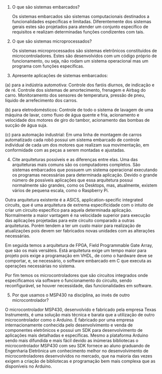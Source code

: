 1. O que são sistemas embarcados?

	Os sistemas embarcados são sistemas computacionais destinados a funcionalidades específicas e limitadas. Diferentemente dos sistemas gerais estes são projetados para atender um conjunto específico de requisitos e realizam determinadas funções condizentes com tais.

2. O que são sistemas microprocessados?

	Os sistemas microprocessados são sistemas eletrônicos constituídos de microcontroladores. Estes são desenvolvidos com um código próprio de funcionamento, ou seja, não rodam um sistema operacional mas um programa com funções específicas.

3. Apresente aplicações de sistemas embarcados:

(a) para a indústria automotiva: Controle dos faróis diurnos, de indicação e de ré. Controle dos sistemas de amortecimento, frenagem e Airbag do carro. Monitoramento dos sensores de temperatura, pressão de pneu, líquido de arrefecimento dos carros.

(b) para eletrodomésticos: Controle de todo o sistema de lavagem de uma máquina de lavar, como fluxo de água quente e fria, acionamento e velocidade dos motores de giro do tambor, acionamento das bombas de sucção de água suja.

(c) para automação industrial: Em uma linha de montagem de carros automatizado cada robô possui um sistema embarcado de controle individual de cada um dos motores que realizam sua movimentação, em conformidade com as peças a serem montadas e ajustadas.


4. Cite arquiteturas possíveis e as diferenças entre elas.
Uma das arquiteturas mais comuns são os computadores completos. São sistemas embarcados que possuem um sistema operacional executando os programas necessárias para determinada aplicação. Devido o grande número de possíveis aplicações que essa arquitetura possui normalmente são grandes, como os Desktops, mas, atualmente, existem vários de pequena escala, como o Raspberry Pi.

Outra arquitetura existente é a ASICS, application-specific integrated circuits, que é uma arquitetura de extrema especificidade com o intuito de criar um circuito específico para aquela determinada aplicação. Normalmente a maior vantagem é na velocidade superior para execução das aplicações projetadas para este circuito comparado a outras arquiteturas. Porém tendem a ter um custo maior para realização de atualizações pois devem ser fabricados novas unidades com as alterações necessárias.

Em seguida temos a arquitetura de FPGA, Field Programmable Gate Array, que são os mais versáteis. Está arquitetura exige um tempo maior para projeto pois exige a programação em VHDL, de como o hardware deve se comportar, e, se necessário, o software embarcado em C que executa as operações necessárias no sistema.

Por fim temos os microcontroladores que são circuitos integrados onde especificamos via software o funcionamento do circuito, sendo reconfigurável, se houver necessidade, das funcionalidades em software.

5. Por que usamos o MSP430 na disciplina, ao invés de outro microcontrolador?

O microcontrolador MSP430, desenvolvido e fabricado pela empresa Texas Instruments, é uma solução mais técnica e barata que a utilização de outro microcontrolador como o Arduino. É fabricado por uma empresa internacionamente conhecida pelo desenvolvimento e venda de componentes eletrônicos e possui um SDK para desenvolvimento de aplicações mais detalhadas e específicas. Mesmo a plataforma Arduino sendo mais difundida e mais fácil devido as inúmeras bibliotecas o microcontrolador MSP430 com seu SDK fornece ao aluno graduando de Engenharia Eletrônica um conhecimento melhor no desenvolvimento de microcontroladores desenvolvidos no mercado, que na maioria das vezes exigem a criação de bibliotecas e programação bem mais complexa que as disponíveis no Arduino.
